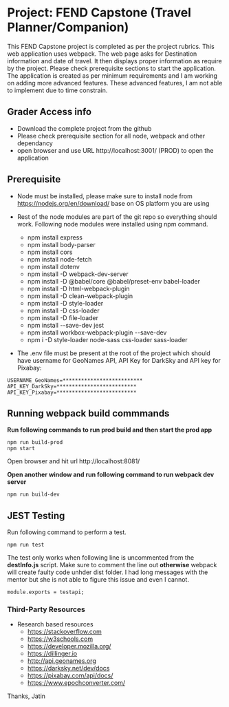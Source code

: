# Project: FEND Capstone (Travel Planner/Companion)

This FEND Capstone  project is completed as per the project rubrics. This web application uses webpack. The web page asks for Destination information and date of travel. It then displays proper information as require by the project. Please check prerequisite sections to start the application. The application is created as per minimum requirements and I am working on adding more advanced features. These advanced features, I am not able to implement due to time constrain. 

## Grader Access info    
- Download the complete project from the github 
- Please check prerequisite section for all node, webpack and other dependancy  
- open browser and use URL http://localhost:3001/ (PROD) to open the application

## Prerequisite
- Node must be installed, please make sure to install node from https://nodejs.org/en/download/ base on OS platform you are using
- Rest of the node modules are part of the git repo so everything should work. Following node modules were installed using npm command. 
   - npm install express
   - npm install body-parser
   - npm install cors
   - npm install node-fetch
   - npm install dotenv
   - npm install -D webpack-dev-server
   - npm install -D @babel/core @babel/preset-env babel-loader
   - npm install -D html-webpack-plugin
   - npm install -D clean-webpack-plugin
   - npm install -D style-loader
   - npm install -D css-loader
   - npm install -D file-loader
   - npm install --save-dev jest
   - npm install workbox-webpack-plugin --save-dev
   - npm i -D style-loader node-sass css-loader sass-loader   

-  The .env file must be present at the root of the project which should have username for GeoNames API, API Key for DarkSky and API key for Pixabay:
```
USERNAME_GeoNames=**************************
API_KEY_DarkSky=**************************
API_KEY_Pixabay=**************************
```

## Running webpack build commmands

**Run following commands to run prod build and then start the prod app**
```
npm run build-prod
npm start
```
Open browser and hit url http://localhost:8081/

**Open another window and run following command to run webpack dev server**
```
npm run build-dev
```

## JEST Testing

Run following command to perform a test. 
```
npm run test
```

The test only works when following line is uncommented from the **destInfo.js** script. Make sure to comment the line out **otherwise** webpack will create faulty code unhder dist folder. I had long messages with the mentor but she is not able to figure this issue and even I cannot. 
```
module.exports = testapi;
```

### Third-Party Resources
- Research based resources
    - https://stackoverflow.com
    - https://w3schools.com
    - https://developer.mozilla.org/
    - https://dillinger.io
    - http://api.geonames.org
    - https://darksky.net/dev/docs
    - https://pixabay.com/api/docs/
    - https://www.epochconverter.com/

Thanks,
Jatin

